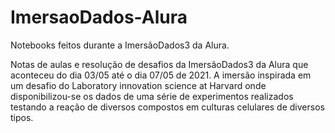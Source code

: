 # ImersaoDados-Alura
Notebooks feitos durante a ImersãoDados3 da Alura.

Notas de aulas e resolução de desafios da ImersãoDados3 da Alura que aconteceu do dia 03/05 até o dia 07/05 de 2021. A imersão inspirada em um desafio do Laboratory innovation science at Harvard onde 
disponibilizou-se os dados de uma série de experimentos realizados testando a reação de diversos compostos em culturas celulares de diversos tipos.
